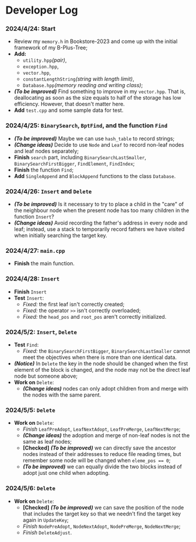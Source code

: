 Developer Log
===

### 2024/4/24: Start
- Review my `memory.h` in Bookstore-2023 and come up with the initial framework of my B-Plus-Tree;
- **Add:**
  - `utility.hpp`*(pair)*,
  - `exception.hpp`,
  - `vector.hpp`,
  - `constantLengthString`*(string with length limit)*,
  - `Database.hpp`*(memory reading and writing class)*;
- ***(To be improved)*** Find something to improve in my `vector.hpp`. That is, deallocating as soon as the size equals to half of the storage has low efficiency. However, that doesn't matter here.
- **Add** `test.cpp` and some sample data for test.

### 2024/4/25: `BinarySearch`, `BptFind`, and the function `Find`
- ***(To be improved)*** Maybe we can use `hash_table` to record strings;
- ***(Change ideas)*** Decide to use `Node` and `Leaf` to record non-leaf nodes and leaf nodes separately;
- **Finish** `search` part, including `BinarySearchLastSmaller`, `BinarySearchFirstBigger`, `FindElement`, `FindIndex`;
- **Finish** the function `Find`;
- **Add** `SingleAppend` and `BlockAppend` functions to the class `Database`.

### 2024/4/26: `Insert` and `Delete`
- ***(To be improved)*** Is it necessary to try to place a child in the "care" of the neighbour node when the present node has too many children in the function `Insert`?
- ***(Change ideas)*** Avoid recording the father's address in every node and leaf; instead, use a stack to temporarily record fathers we have visited when initially searching the target key.

### 2024/4/27: `main.cpp`
- **Finish** the main function.

### 2024/4/28: `Insert`
- **Finish** `Insert`
- **Test** `Insert`: 
  - *Fixed:* the first leaf isn't correctly created;
  - *Fixed:* the operator `>>` isn't correctly overloaded;
  - *Fixed:* the `head_pos` and `root_pos` aren't correctly initialized.

### 2024/5/2: `Insert`, `Delete`
- **Test** `Find`:
  - *Fixed:* the `BinarySearchFirstBigger`, `BinarySearchLastSmaller` cannot meet the objectives when there is more than one identical data.
- ***(Notice)*** In `Delete` the key in the node should be changed when the first element of the block is changed, and the node may not be the direct leaf node but someone above;
- **Work on** `Delete`:
  - ***(Change ideas)*** nodes can only adopt children from and merge with the nodes with the same parent.

### 2024/5/5: `Delete`
- **Work on** `Delete`:
  - *Finish* `LeafPreAdopt`, `LeafNextAdopt`, `LeafPreMerge`, `LeafNextMerge`;
  - ***(Change ideas)*** the adoption and merge of non-leaf nodes is not the same as leaf nodes;
  - **[Checked]** ***(To be improved)*** we can directly save the ancestor nodes instead of their addresses to reduce file reading times, but remember some node will be changed when `eleme_pos == 0`; 
  - ***(To be improved)*** we can equally divide the two blocks instead of adopt just one child when adopting.

### 2024/5/6: `Delete`
- **Work on** `Delete`:
  - **[Checked]** ***(To be improved)*** we can save the position of the node that includes the target key so that we needn't find the target key again in `UpdateKey`;
  - *Finish* `NodePreAdopt`, `NodeNextAdopt`, `NodePreMerge`, `NodeNextMerge`;
  - *Finish* `DeleteAdjust`.